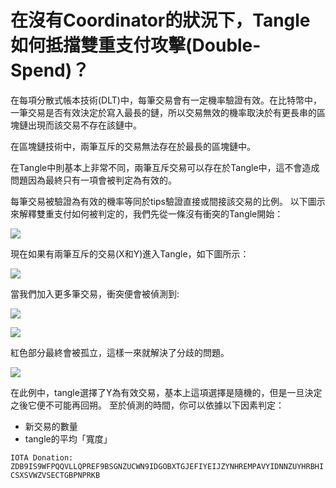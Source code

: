 # 在沒有Coordinator的狀況下，Tangle如何抵擋雙重支付攻擊(Double-Spend)？

在每項分散式帳本技術(DLT)中，每筆交易會有一定機率驗證有效。在比特幣中，一筆交易是否有效決定於寫入最長的鏈，所以交易無效的機率取決於有更長串的區塊鏈出現而該交易不存在該鏈中。

在區塊鏈技術中，兩筆互斥的交易無法存在於最長的區塊鏈中。

在Tangle中則基本上非常不同，兩筆互斥交易可以存在於Tangle中，這不會造成問題因為最終只有一項會被判定為有效的。

每筆交易被驗證為有效的機率等同於tips驗證直接或間接該交易的比例。
以下圖示來解釋雙重支付如何被判定的，我們先從一條沒有衝突的Tangle開始：

![](https://i.imgur.com/Wc6y6Sm.png)


現在如果有兩筆互斥的交易(X和Y)進入Tangle，如下圖所示：

![](https://i.imgur.com/6JDifVz.png)

當我們加入更多筆交易，衝突便會被偵測到:

![](https://i.imgur.com/fyfRO1n.png)

![](https://i.imgur.com/xVB6gTN.png)

紅色部分最終會被孤立，這樣一來就解決了分歧的問題。

![](https://i.imgur.com/ZbnLFRZ.png)

在此例中，tangle選擇了Y為有效交易，基本上這項選擇是隨機的，但是一旦決定之後它便不可能再回朔。
至於偵測的時間，你可以依據以下因素判定：
- 新交易的數量
- tangle的平均「寬度」

`IOTA Donation:
ZDB9IS9WFPQQVLLQPREF9BSGNZUCWN9IDGOBXTGJEFIYEIJZYNHREMPAVYIDNNZUYHRBHICSXSVWZVSECTGBPNPRKB`